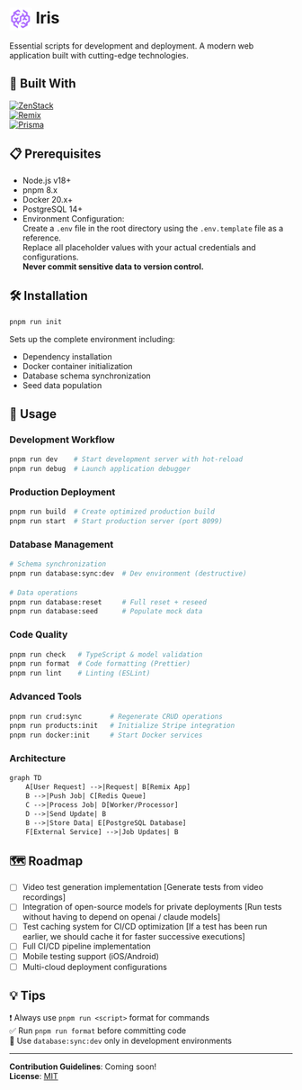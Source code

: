 # <img src="./public/iris.svg" alt="Project Logo" style="vertical-align: middle; width: 40px; height: 40px;" /> Iris

Essential scripts for development and deployment. A modern web application built with cutting-edge technologies.

## 🌟 Built With

[![ZenStack](https://img.shields.io/badge/ZenStack-2.0-blue?style=flat&logo=prisma)](https://zenstack.dev)  
[![Remix](https://img.shields.io/badge/Remix-2.0-purple?style=flat&logo=remix)](https://remix.run)  
[![Prisma](https://img.shields.io/badge/Prisma-5.0-black?style=flat&logo=prisma)](https://prisma.io)

## 📋 Prerequisites

- Node.js v18+
- pnpm 8.x
- Docker 20.x+
- PostgreSQL 14+
- Environment Configuration:  
  Create a `.env` file in the root directory using the `.env.template` file as a reference.  
  Replace all placeholder values with your actual credentials and configurations.  
  **Never commit sensitive data to version control.**

## 🛠️ Installation

```bash
pnpm run init
```
Sets up the complete environment including:
- Dependency installation
- Docker container initialization
- Database schema synchronization
- Seed data population

## 🚦 Usage

### Development Workflow
```bash
pnpm run dev    # Start development server with hot-reload
pnpm run debug  # Launch application debugger
```

### Production Deployment
```bash
pnpm run build  # Create optimized production build
pnpm run start  # Start production server (port 8099)
```

### Database Management
```bash
# Schema synchronization
pnpm run database:sync:dev  # Dev environment (destructive)

# Data operations
pnpm run database:reset     # Full reset + reseed
pnpm run database:seed      # Populate mock data
```

### Code Quality
```bash
pnpm run check   # TypeScript & model validation
pnpm run format  # Code formatting (Prettier)
pnpm run lint    # Linting (ESLint)
```

### Advanced Tools
```bash
pnpm run crud:sync       # Regenerate CRUD operations
pnpm run products:init   # Initialize Stripe integration
pnpm run docker:init     # Start Docker services
```


### Architecture
```mermaid
graph TD
    A[User Request] -->|Request| B[Remix App]
    B -->|Push Job| C[Redis Queue]
    C -->|Process Job| D[Worker/Processor]
    D -->|Send Update| B
    B -->|Store Data| E[PostgreSQL Database]
    F[External Service] -->|Job Updates| B
```

## 🗺 Roadmap

- [ ] Video test generation implementation [Generate tests from video recordings]
- [ ] Integration of open-source models for private deployments [Run tests without having to depend on openai / claude models]
- [ ] Test caching system for CI/CD optimization [If a test has been run earlier, we should cache it for faster successive executions]
- [ ] Full CI/CD pipeline implementation
- [ ] Mobile testing support (iOS/Android)
- [ ] Multi-cloud deployment configurations

## 💡 Tips

❗ Always use `pnpm run <script>` format for commands  
✅ Run `pnpm run format` before committing code  
🔧 Use `database:sync:dev` only in development environments

---

**Contribution Guidelines**: Coming soon!  
**License**: [MIT](https://opensource.org/licenses/MIT)